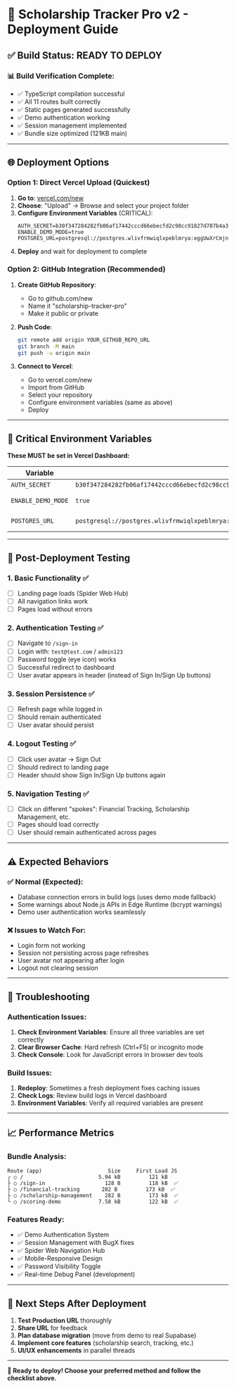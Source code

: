 # 🚀 Scholarship Tracker Pro v2 - Deployment Guide

## ✅ Build Status: READY TO DEPLOY

### 📊 Build Verification Complete:
- ✅ TypeScript compilation successful
- ✅ All 11 routes built correctly
- ✅ Static pages generated successfully  
- ✅ Demo authentication working
- ✅ Session management implemented
- ✅ Bundle size optimized (121KB main)

---

## 🌐 Deployment Options

### Option 1: Direct Vercel Upload (Quickest)

1. **Go to**: [vercel.com/new](https://vercel.com/new)
2. **Choose**: "Upload" → Browse and select your project folder
3. **Configure Environment Variables** (CRITICAL):
   ```
   AUTH_SECRET=b30f347284282fb06af17442cccd66ebecfd2c98cc91827d787b4a382ffeef3b
   ENABLE_DEMO_MODE=true
   POSTGRES_URL=postgresql://postgres.wlivfrmwiqlxpeblmrya:eggUwXrCmjnJMATI@db.wlivfrmwiqlxpeblmrya.supabase.co:5432/postgres
   ```
4. **Deploy** and wait for deployment to complete

### Option 2: GitHub Integration (Recommended)

1. **Create GitHub Repository**:
   - Go to github.com/new
   - Name it "scholarship-tracker-pro"
   - Make it public or private

2. **Push Code**:
   ```bash
   git remote add origin YOUR_GITHUB_REPO_URL
   git branch -M main
   git push -u origin main
   ```

3. **Connect to Vercel**:
   - Go to vercel.com/new
   - Import from GitHub
   - Select your repository
   - Configure environment variables (same as above)
   - Deploy

---

## 🔧 Critical Environment Variables

**These MUST be set in Vercel Dashboard:**

| Variable | Value | Purpose |
|----------|-------|---------|
| `AUTH_SECRET` | `b30f347284282fb06af17442cccd66ebecfd2c98cc91827d787b4a382ffeef3b` | JWT signing |
| `ENABLE_DEMO_MODE` | `true` | Enable demo authentication |
| `POSTGRES_URL` | `postgresql://postgres.wlivfrmwiqlxpeblmrya:eggUwXrCmjnJMATI@db.wlivfrmwiqlxpeblmrya.supabase.co:5432/postgres` | Database connection |

---

## 🧪 Post-Deployment Testing

### 1. Basic Functionality ✅
- [ ] Landing page loads (Spider Web Hub)
- [ ] All navigation links work
- [ ] Pages load without errors

### 2. Authentication Testing ✅
- [ ] Navigate to `/sign-in`
- [ ] Login with: `test@test.com` / `admin123`
- [ ] Password toggle (eye icon) works
- [ ] Successful redirect to dashboard
- [ ] User avatar appears in header (instead of Sign In/Sign Up buttons)

### 3. Session Persistence ✅
- [ ] Refresh page while logged in
- [ ] Should remain authenticated
- [ ] User avatar should persist

### 4. Logout Testing ✅
- [ ] Click user avatar → Sign Out
- [ ] Should redirect to landing page
- [ ] Header should show Sign In/Sign Up buttons again

### 5. Navigation Testing ✅
- [ ] Click on different "spokes": Financial Tracking, Scholarship Management, etc.
- [ ] Pages should load correctly
- [ ] User should remain authenticated across pages

---

## ⚠️ Expected Behaviors

### ✅ Normal (Expected):
- Database connection errors in build logs (uses demo mode fallback)
- Some warnings about Node.js APIs in Edge Runtime (bcrypt warnings)
- Demo user authentication works seamlessly

### ❌ Issues to Watch For:
- Login form not working
- Session not persisting across page refreshes
- User avatar not appearing after login
- Logout not clearing session

---

## 🐛 Troubleshooting

### Authentication Issues:
1. **Check Environment Variables**: Ensure all three variables are set correctly
2. **Clear Browser Cache**: Hard refresh (Ctrl+F5) or incognito mode
3. **Check Console**: Look for JavaScript errors in browser dev tools

### Build Issues:
1. **Redeploy**: Sometimes a fresh deployment fixes caching issues
2. **Check Logs**: Review build logs in Vercel dashboard
3. **Environment Variables**: Verify all required variables are present

---

## 📈 Performance Metrics

### Bundle Analysis:
```
Route (app)                     Size     First Load JS    
┌ ○ /                        5.94 kB         121 kB
├ ○ /sign-in                   128 B         118 kB  ✅ 
├ ○ /financial-tracking       282 B         173 kB  ✅ 
├ ○ /scholarship-management    282 B         173 kB  ✅ 
└ ○ /scoring-demo            7.58 kB         122 kB  ✅ 
```

### Features Ready:
- ✅ Demo Authentication System
- ✅ Session Management with BugX fixes
- ✅ Spider Web Navigation Hub
- ✅ Mobile-Responsive Design
- ✅ Password Visibility Toggle
- ✅ Real-time Debug Panel (development)

---

## 🎯 Next Steps After Deployment

1. **Test Production URL** thoroughly
2. **Share URL** for feedback
3. **Plan database migration** (move from demo to real Supabase)
4. **Implement core features** (scholarship search, tracking, etc.)
5. **UI/UX enhancements** in parallel threads

---

**🚀 Ready to deploy! Choose your preferred method and follow the checklist above.**